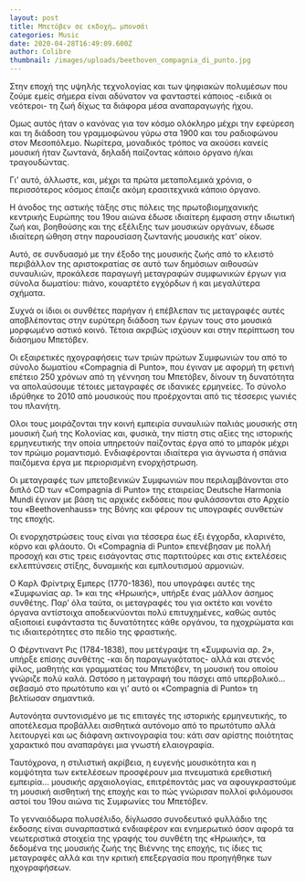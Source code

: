 ```yaml
---
layout: post
title: Μπετόβεν σε εκδοχή… μπονσάι
categories: Music
date: 2020-04-28T16:49:09.600Z
author: Colibre
thumbnail: /images/uploads/beethoven_compagnia_di_punto.jpg
---
```

Στην εποχή της υψηλής τεχνολογίας και των ψηφιακών πολυμέσων που ζούμε εμείς σήμερα είναι αδύνατον να φανταστεί κάποιος -ειδικά οι νεότεροι- τη ζωή δίχως τα διάφορα μέσα αναπαραγωγής ήχου.

Ομως αυτός ήταν ο κανόνας για τον κόσμο ολόκληρο μέχρι την εφεύρεση και τη διάδοση του γραμμοφώνου γύρω στα 1900 και του ραδιοφώνου στον Μεσοπόλεμο. Νωρίτερα, μοναδικός τρόπος να ακούσει κανείς μουσική ήταν ζωντανά, δηλαδή παίζοντας κάποιο όργανο ή/και τραγουδώντας.

Γι’ αυτό, άλλωστε, και, μέχρι τα πρώτα μεταπολεμικά χρόνια, ο περισσότερος κόσμος έπαιζε ακόμη ερασιτεχνικά κάποιο όργανο.

Η άνοδος της αστικής τάξης στις πόλεις της πρωτοβιομηχανικής κεντρικής Ευρώπης του 19ου αιώνα έδωσε ιδιαίτερη έμφαση στην ιδιωτική ζωή και, βοηθούσης και της εξέλιξης των μουσικών οργάνων, έδωσε ιδιαίτερη ώθηση στην παρουσίαση ζωντανής μουσικής κατ’ οίκον.

Αυτό, σε συνδυασμό με την έξοδο της μουσικής ζωής από το κλειστό περιβάλλον της αριστοκρατίας σε αυτό των δημόσιων αιθουσών συναυλιών, προκάλεσε παραγωγή μεταγραφών συμφωνικών έργων για σύνολα δωματίου: πιάνο, κουαρτέτο εγχόρδων ή και μεγαλύτερα σχήματα.

Συχνά οι ίδιοι οι συνθέτες παρήγαν ή επέβλεπαν τις μεταγραφές αυτές αποβλέποντας στην ευρύτερη διάδοση των έργων τους στο μουσικά μορφωμένο αστικό κοινό. Τέτοια ακριβώς ισχύουν και στην περίπτωση του διάσημου Μπετόβεν.

Οι εξαιρετικές ηχογραφήσεις των τριών πρώτων Συμφωνιών του από το σύνολο δωματίου «Compagnia di Punto», που έγιναν με αφορμή τη φετινή επέτειο 250 χρόνων από τη γέννηση του Μπετόβεν, δίνουν τη δυνατότητα να απολαύσουμε τέτοιες μεταγραφές σε ιδανικές ερμηνείες. Το σύνολο ιδρύθηκε το 2010 από μουσικούς που προέρχονται από τις τέσσερις γωνιές του πλανήτη.

Ολοι τους μοιράζονται την κοινή εμπειρία συναυλιών παλιάς μουσικής στη μουσική ζωή της Κολονίας και, φυσικά, την πίστη στις αξίες της ιστορικής ερμηνευτικής την οποία υπηρετούν παίζοντας έργα από το μπαρόκ μέχρι τον πρώιμο ρομαντισμό. Ενδιαφέρονται ιδιαίτερα για άγνωστα ή σπάνια παιζόμενα έργα με περιορισμένη ενορχήστρωση.

Οι μεταγραφές των μπετοβενικών Συμφωνιών που περιλαμβάνονται στο διπλό CD των «Compagnia di Punto» της εταιρείας Deutsche Harmonia Mundi έγιναν με βάση τις αρχικές εκδόσεις που φυλάσσονται στο Αρχείο του «Beethovenhauss» της Βόνης και φέρουν τις υπογραφές συνθετών της εποχής.

Οι ενορχηστρώσεις τους είναι για τέσσερα έως έξι έγχορδα, κλαρινέτο, κόρνο και φλάουτο. Οι «Compagnia di Punto» επενέβησαν με πολλή προσοχή και στις τρεις εισάγοντας στις παρτιτούρες και στις εκτελέσεις εκλεπτύνσεις στίξης, δυναμικής και εμπλουτισμού αρμονιών.

Ο Καρλ Φρίντριχ Εμπερς (1770-1836), που υπογράφει αυτές της «Συμφωνίας αρ. 1» και της «Ηρωικής», υπήρξε ένας μάλλον άσημος συνθέτης. Παρ’ όλα ταύτα, οι μεταγραφές του για οκτέτο και νονέτο όργανα αντίστοιχα αποδεικνύονται πολύ επιτυχημένες, καθώς αυτός αξιοποιεί ευφάνταστα τις δυνατότητες κάθε οργάνου, τα ηχοχρώματα και τις ιδιαιτερότητες στο πεδίο της φραστικής.

Ο Φέρντιναντ Ρις (1784-1838), που μετέγραψε τη «Συμφωνία αρ. 2», υπήρξε επίσης συνθέτης -και δη παραγωγικότατος- αλλά και στενός φίλος, μαθητής και γραμματέας του Μπετόβεν, τη μουσική του οποίου γνώριζε πολύ καλά. Ωστόσο η μεταγραφή του πάσχει από υπερβολικό… σεβασμό στο πρωτότυπο και γι’ αυτό οι «Compagnia di Punto» τη βελτίωσαν σημαντικά.

Αυτονόητα συντονισμένο με τις επιταγές της ιστορικής ερμηνευτικής, το αποτέλεσμα προβάλλει αισθητικά αυτόνομο από το πρωτότυπο αλλά λειτουργεί και ως διάφανη ακτινογραφία του: κάτι σαν αρίστης ποιότητας χαρακτικό που αναπαράγει μια γνωστή ελαιογραφία.

Ταυτόχρονα, η στιλιστική ακρίβεια, η ευγενής μουσικότητα και η κομψότητα των εκτελέσεων προσφέρουν μια πνευματικά ερεθιστική εμπειρία… μουσικής αρχαιολογίας, επιτρέποντάς μας να αφουγκραστούμε τη μουσική αισθητική της εποχής και το πώς γνώρισαν πολλοί φιλόμουσοι αστοί του 19ου αιώνα τις Συμφωνίες του Μπετόβεν.

Το γενναιόδωρα πολυσέλιδο, δίγλωσσο συνοδευτικό φυλλάδιο της έκδοσης είναι συναρπαστικά ενδιαφέρον και ενημερωτικό όσον αφορά τα νεωτεριστικά στοιχεία της γραφής του συνθέτη της «Ηρωικής», τα δεδομένα της μουσικής ζωής της Βιέννης της εποχής, τις ίδιες τις μεταγραφές αλλά και την κριτική επεξεργασία που προηγήθηκε των ηχογραφήσεων.